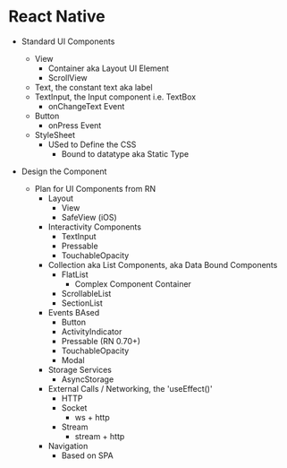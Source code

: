 # React Native

- Standard UI Components
   - View
      - Container aka Layout UI Element
      - ScrollView     
   - Text, the constant text aka label
   - TextInput, the Input component i.e. TextBox
      - onChangeText Event
   - Button
      - onPress Event 
   - StyleSheet
      - USed to Define the CSS
         - Bound to datatype aka Static Type

- Design the Component
   - Plan for UI Components from RN
      - Layout
         - View
         - SafeView (iOS)
      - Interactivity Components
         - TextInput
         - Pressable
         - TouchableOpacity
      - Collection aka List Components, aka Data Bound Components 
         - FlatList
            - Complex Component Container
         - ScrollableList
         - SectionList
      - Events BAsed
         - Button
         - ActivityIndicator   
         - Pressable (RN 0.70+)
         - TouchableOpacity
         - Modal
      - Storage Services 
         - AsyncStorage    
      - External Calls / Networking, the 'useEffect()'
         - HTTP
         - Socket
            - ws + http
         - Stream      
            - stream + http  
      - Navigation
         - Based on SPA        